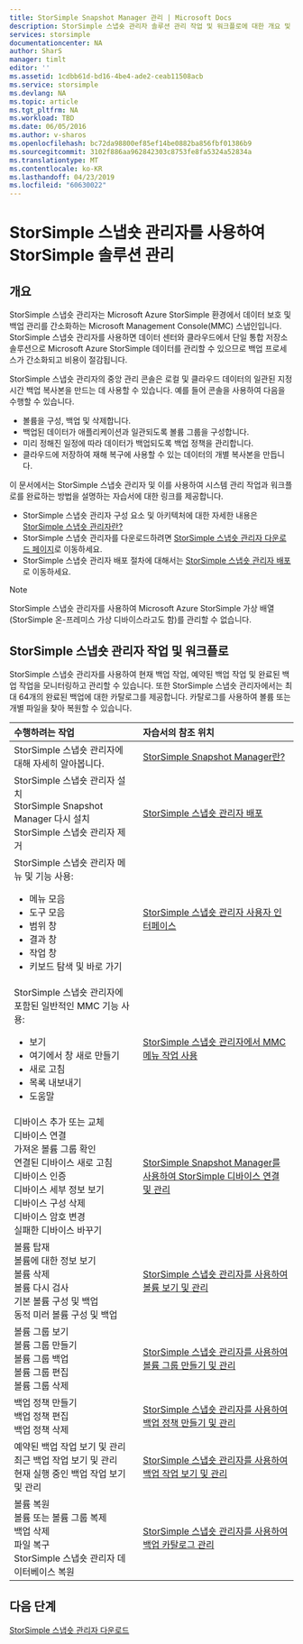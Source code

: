 ```yaml
---
title: StorSimple Snapshot Manager 관리 | Microsoft Docs
description: StorSimple 스냅숏 관리자 솔루션 관리 작업 및 워크플로에 대한 개요 및 자세한 정보 링크를 제공합니다.
services: storsimple
documentationcenter: NA
author: SharS
manager: timlt
editor: ''
ms.assetid: 1cdbb61d-bd16-4be4-ade2-ceab11508acb
ms.service: storsimple
ms.devlang: NA
ms.topic: article
ms.tgt_pltfrm: NA
ms.workload: TBD
ms.date: 06/05/2016
ms.author: v-sharos
ms.openlocfilehash: bc72da98800ef85ef14be0882ba856fbf01386b9
ms.sourcegitcommit: 3102f886aa962842303c8753fe8fa5324a52834a
ms.translationtype: MT
ms.contentlocale: ko-KR
ms.lasthandoff: 04/23/2019
ms.locfileid: "60630022"
---
```

# <a name="use-storsimple-snapshot-manager-to-administer-your-storsimple-solution"></a>StorSimple 스냅숏 관리자를 사용하여 StorSimple 솔루션 관리

## <a name="overview"></a>개요
StorSimple 스냅숏 관리자는 Microsoft Azure StorSimple 환경에서 데이터 보호 및 백업 관리를 간소화하는 Microsoft Management Console(MMC) 스냅인입니다. StorSimple 스냅숏 관리자를 사용하면 데이터 센터와 클라우드에서 단일 통합 저장소 솔루션으로 Microsoft Azure StorSimple 데이터를 관리할 수 있으므로 백업 프로세스가 간소화되고 비용이 절감됩니다.

StorSimple 스냅숏 관리자의 중앙 관리 콘솔은 로컬 및 클라우드 데이터의 일관된 지정 시간 백업 복사본을 만드는 데 사용할 수 있습니다. 예를 들어 콘솔을 사용하여 다음을 수행할 수 있습니다.

* 볼륨을 구성, 백업 및 삭제합니다.
* 백업된 데이터가 애플리케이션과 일관되도록 볼륨 그룹을 구성합니다.
* 미리 정해진 일정에 따라 데이터가 백업되도록 백업 정책을 관리합니다.
* 클라우드에 저장하여 재해 복구에 사용할 수 있는 데이터의 개별 복사본을 만듭니다.

이 문서에서는 StorSimple 스냅숏 관리자 및 이를 사용하여 시스템 관리 작업과 워크플로를 완료하는 방법을 설명하는 자습서에 대한 링크를 제공합니다.

* StorSimple 스냅숏 관리자 구성 요소 및 아키텍처에 대한 자세한 내용은 [StorSimple 스냅숏 관리자란?](storsimple-what-is-snapshot-manager.md) 
* StorSimple 스냅숏 관리자를 다운로드하려면 [StorSimple 스냅숏 관리자 다운로드 페이지](https://www.microsoft.com/download/details.aspx?id=44220)로 이동하세요.
* StorSimple 스냅숏 관리자 배포 절차에 대해서는 [StorSimple 스냅숏 관리자 배포](storsimple-snapshot-manager-deployment.md)로 이동하세요.

> [!NOTE]
> StorSimple 스냅숏 관리자를 사용하여 Microsoft Azure StorSimple 가상 배열 (StorSimple 온-프레미스 가상 디바이스라고도 함)를 관리할 수 없습니다.


## <a name="storsimple-snapshot-manager-tasks-and-workflows"></a>StorSimple 스냅숏 관리자 작업 및 워크플로
StorSimple 스냅숏 관리자를 사용하여 현재 백업 작업, 예약된 백업 작업 및 완료된 백업 작업을 모니터링하고 관리할 수 있습니다. 또한 StorSimple 스냅숏 관리자에서는 최대 64개의 완료된 백업에 대한 카탈로그를 제공합니다. 카탈로그를 사용하여 볼륨 또는 개별 파일을 찾아 복원할 수 있습니다. 

| 수행하려는 작업 | 자습서의 참조 위치 |
|:--- |:--- |
| StorSimple 스냅숏 관리자에 대해 자세히 알아봅니다. |[StorSimple Snapshot Manager란?](storsimple-what-is-snapshot-manager.md) |
| StorSimple 스냅숏 관리자 설치<br>StorSimple Snapshot Manager 다시 설치<br>StorSimple 스냅숏 관리자 제거 |[StorSimple 스냅숏 관리자 배포](storsimple-snapshot-manager-deployment.md) |
| StorSimple 스냅숏 관리자 메뉴 및 기능 사용:<ul><li>메뉴 모음</li><li>도구 모음</li><li>범위 창</li><li>결과 창</li><li>작업 창</li><li>키보드 탐색 및 바로 가기</li></ul> |[StorSimple 스냅숏 관리자 사용자 인터페이스](storsimple-use-snapshot-manager.md) |
| StorSimple 스냅숏 관리자에 포함된 일반적인 MMC 기능 사용:<ul><li>보기</li><li>여기에서 창 새로 만들기</li><li>새로 고침</li><li>목록 내보내기</li><li>도움말</li></ul> |[StorSimple 스냅숏 관리자에서 MMC 메뉴 작업 사용](storsimple-snapshot-manager-mmc-menu.md) |
| 디바이스 추가 또는 교체<br>디바이스 연결<br>가져온 볼륨 그룹 확인<br>연결된 디바이스 새로 고침<br>디바이스 인증<br>디바이스 세부 정보 보기<br>디바이스 구성 삭제<br>디바이스 암호 변경<br>실패한 디바이스 바꾸기<br> |[StorSimple Snapshot Manager를 사용하여 StorSimple 디바이스 연결 및 관리](storsimple-snapshot-manager-manage-devices.md) |
| 볼륨 탑재<br>볼륨에 대한 정보 보기<br>볼륨 삭제<br>볼륨 다시 검사<br>기본 볼륨 구성 및 백업<br>동적 미러 볼륨 구성 및 백업 |[StorSimple 스냅숏 관리자를 사용하여 볼륨 보기 및 관리](storsimple-snapshot-manager-manage-volumes.md) |
| 볼륨 그룹 보기<br>볼륨 그룹 만들기<br>볼륨 그룹 백업<br>볼륨 그룹 편집<br>볼륨 그룹 삭제 |[StorSimple 스냅숏 관리자를 사용하여 볼륨 그룹 만들기 및 관리](storsimple-snapshot-manager-manage-volume-groups.md) |
| 백업 정책 만들기 <br>백업 정책 편집<br>백업 정책 삭제 |[StorSimple 스냅숏 관리자를 사용하여 백업 정책 만들기 및 관리](storsimple-snapshot-manager-manage-backup-policies.md) |
| 예약된 백업 작업 보기 및 관리<br>최근 백업 작업 보기 및 관리<br>현재 실행 중인 백업 작업 보기 및 관리 |[StorSimple 스냅숏 관리자를 사용하여 백업 작업 보기 및 관리](storsimple-snapshot-manager-manage-backup-jobs.md) |
| 볼륨 복원<br>볼륨 또는 볼륨 그룹 복제<br>백업 삭제<br>파일 복구<br>StorSimple 스냅숏 관리자 데이터베이스 복원 |[StorSimple 스냅숏 관리자를 사용하여 백업 카탈로그 관리](storsimple-snapshot-manager-manage-backup-catalog.md) |

## <a name="next-steps"></a>다음 단계
[StorSimple 스냅숏 관리자 다운로드](https://www.microsoft.com/download/details.aspx?id=44220)

